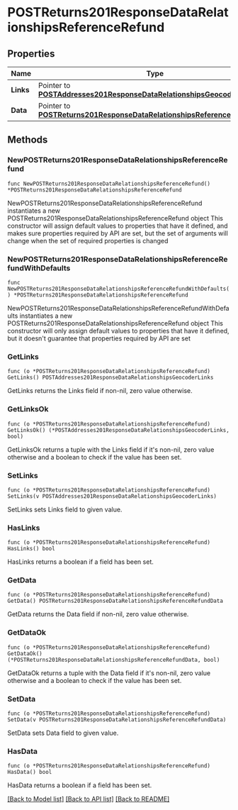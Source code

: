 # POSTReturns201ResponseDataRelationshipsReferenceRefund

## Properties

Name | Type | Description | Notes
------------ | ------------- | ------------- | -------------
**Links** | Pointer to [**POSTAddresses201ResponseDataRelationshipsGeocoderLinks**](POSTAddresses201ResponseDataRelationshipsGeocoderLinks.md) |  | [optional] 
**Data** | Pointer to [**POSTReturns201ResponseDataRelationshipsReferenceRefundData**](POSTReturns201ResponseDataRelationshipsReferenceRefundData.md) |  | [optional] 

## Methods

### NewPOSTReturns201ResponseDataRelationshipsReferenceRefund

`func NewPOSTReturns201ResponseDataRelationshipsReferenceRefund() *POSTReturns201ResponseDataRelationshipsReferenceRefund`

NewPOSTReturns201ResponseDataRelationshipsReferenceRefund instantiates a new POSTReturns201ResponseDataRelationshipsReferenceRefund object
This constructor will assign default values to properties that have it defined,
and makes sure properties required by API are set, but the set of arguments
will change when the set of required properties is changed

### NewPOSTReturns201ResponseDataRelationshipsReferenceRefundWithDefaults

`func NewPOSTReturns201ResponseDataRelationshipsReferenceRefundWithDefaults() *POSTReturns201ResponseDataRelationshipsReferenceRefund`

NewPOSTReturns201ResponseDataRelationshipsReferenceRefundWithDefaults instantiates a new POSTReturns201ResponseDataRelationshipsReferenceRefund object
This constructor will only assign default values to properties that have it defined,
but it doesn't guarantee that properties required by API are set

### GetLinks

`func (o *POSTReturns201ResponseDataRelationshipsReferenceRefund) GetLinks() POSTAddresses201ResponseDataRelationshipsGeocoderLinks`

GetLinks returns the Links field if non-nil, zero value otherwise.

### GetLinksOk

`func (o *POSTReturns201ResponseDataRelationshipsReferenceRefund) GetLinksOk() (*POSTAddresses201ResponseDataRelationshipsGeocoderLinks, bool)`

GetLinksOk returns a tuple with the Links field if it's non-nil, zero value otherwise
and a boolean to check if the value has been set.

### SetLinks

`func (o *POSTReturns201ResponseDataRelationshipsReferenceRefund) SetLinks(v POSTAddresses201ResponseDataRelationshipsGeocoderLinks)`

SetLinks sets Links field to given value.

### HasLinks

`func (o *POSTReturns201ResponseDataRelationshipsReferenceRefund) HasLinks() bool`

HasLinks returns a boolean if a field has been set.

### GetData

`func (o *POSTReturns201ResponseDataRelationshipsReferenceRefund) GetData() POSTReturns201ResponseDataRelationshipsReferenceRefundData`

GetData returns the Data field if non-nil, zero value otherwise.

### GetDataOk

`func (o *POSTReturns201ResponseDataRelationshipsReferenceRefund) GetDataOk() (*POSTReturns201ResponseDataRelationshipsReferenceRefundData, bool)`

GetDataOk returns a tuple with the Data field if it's non-nil, zero value otherwise
and a boolean to check if the value has been set.

### SetData

`func (o *POSTReturns201ResponseDataRelationshipsReferenceRefund) SetData(v POSTReturns201ResponseDataRelationshipsReferenceRefundData)`

SetData sets Data field to given value.

### HasData

`func (o *POSTReturns201ResponseDataRelationshipsReferenceRefund) HasData() bool`

HasData returns a boolean if a field has been set.


[[Back to Model list]](../README.md#documentation-for-models) [[Back to API list]](../README.md#documentation-for-api-endpoints) [[Back to README]](../README.md)


